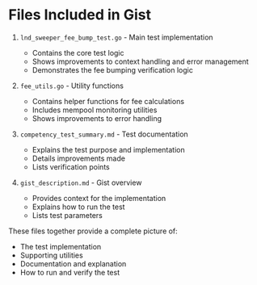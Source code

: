 # Files Included in Gist

1. `lnd_sweeper_fee_bump_test.go` - Main test implementation
   - Contains the core test logic
   - Shows improvements to context handling and error management
   - Demonstrates the fee bumping verification logic

2. `fee_utils.go` - Utility functions
   - Contains helper functions for fee calculations
   - Includes mempool monitoring utilities
   - Shows improvements to error handling

3. `competency_test_summary.md` - Test documentation
   - Explains the test purpose and implementation
   - Details improvements made
   - Lists verification points

4. `gist_description.md` - Gist overview
   - Provides context for the implementation
   - Explains how to run the test
   - Lists test parameters

These files together provide a complete picture of:
- The test implementation
- Supporting utilities
- Documentation and explanation
- How to run and verify the test 